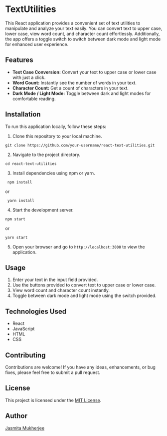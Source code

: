 # TextUtilities
 


This React application provides a convenient set of text utilities to manipulate and analyze your text easily. You can convert text to upper case, lower case, view word count, and character count effortlessly. Additionally, the app offers a toggle switch to switch between dark mode and light mode for enhanced user experience.

## Features

- **Text Case Conversion:** Convert your text to upper case or lower case with just a click.
- **Word Count:** Instantly see the number of words in your text.
- **Character Count:** Get a count of characters in your text.
- **Dark Mode / Light Mode:** Toggle between dark and light modes for comfortable reading.

## Installation

To run this application locally, follow these steps:

1. Clone this repository to your local machine.
```
git clone https://github.com/your-username/react-text-utilities.git
```


2. Navigate to the project directory.
```
cd react-text-utilities
```



3. Install dependencies using npm or yarn.
```
 npm install
```

or 
```
 yarn install
```


4. Start the development server.
```
npm start

```
or
```
yarn start
```

5. Open your browser and go to `http://localhost:3000` to view the application.

## Usage

1. Enter your text in the input field provided.
2. Use the buttons provided to convert text to upper case or lower case.
3. View word count and character count instantly.
4. Toggle between dark mode and light mode using the switch provided.

## Technologies Used

- React
- JavaScript
- HTML
- CSS

## Contributing

Contributions are welcome! If you have any ideas, enhancements, or bug fixes, please feel free to submit a pull request.

## License

This project is licensed under the [MIT License](LICENSE).

## Author

[Jasmita Mukherjee](https://github.com/jasmitamukherjee)
